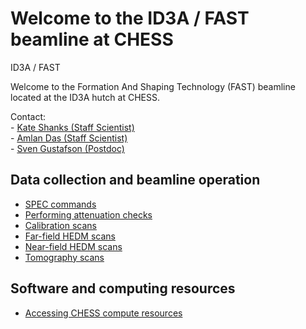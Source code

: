 # Welcome to the ID3A / FAST beamline at CHESS
ID3A / FAST


Welcome to the Formation And Shaping Technology (FAST) beamline located at the ID3A hutch at CHESS.

Contact:  
	-	[Kate Shanks (Staff Scientist)](<mailto:ksg52@cornell.edu>)  
	-	[Amlan Das (Staff Scientist)](<mailto:amlandas@cornell.edu>)  
	-	[Sven Gustafson (Postdoc)](<mailto:seg246@cornell.edu>)  
 
	
## Data collection and beamline operation
* [SPEC commands](userguide/intro/3a_spec_guide.md)
* [Performing attenuation checks](userguide/pre_scan/atten_check.md)
* [Calibration scans](userguide/scans/calib.md)
* [Far-field HEDM scans](userguide/scans/ff/ff_scans.md)
* [Near-field HEDM scans](userguide/scans/nf/nf_scans.md)
* [Tomography scans](userguide/scans/tomo/tomo_scans.md)

## Software and computing resources
* [Accessing CHESS compute resources](userguide/compute/accessing_compute_resource.md)


